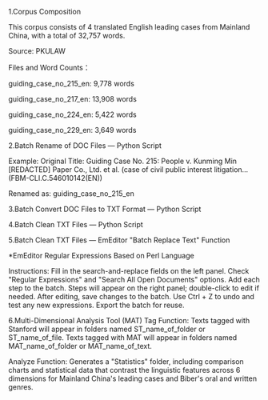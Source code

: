 
1.Corpus Composition

This corpus consists of 4 translated English leading cases from Mainland China, with a total of 32,757 words.

Source: PKULAW

Files and Word Counts：

guiding_case_no_215_en: 9,778 words

guiding_case_no_217_en: 13,908 words

guiding_case_no_224_en: 5,422 words

guiding_case_no_229_en: 3,649 words


2.Batch Rename of DOC Files — Python Script
   
Example:
Original Title: Guiding Case No. 215: People v. Kunming Min [REDACTED] Paper Co., Ltd. et al. (case of civil public interest litigation... (FBM-CLI.C.546010142(EN))

Renamed as: guiding_case_no_215_en

3.Batch Convert DOC Files to TXT Format — Python Script
   
4.Batch Clean TXT Files — Python Script
 
5.Batch Clean TXT Files — EmEditor "Batch Replace Text" Function

*EmEditor Regular Expressions Based on Perl Language

Instructions:
Fill in the search-and-replace fields on the left panel.
Check "Regular Expressions" and "Search All Open Documents" options.
Add each step to the batch.
Steps will appear on the right panel; double-click to edit if needed.
After editing, save changes to the batch. Use Ctrl + Z to undo and test any new expressions.
Export the batch for reuse.

6.Multi-Dimensional Analysis Tool (MAT)
Tag Function:
Texts tagged with Stanford will appear in folders named ST_name_of_folder or ST_name_of_file.
Texts tagged with MAT will appear in folders named MAT_name_of_folder or MAT_name_of_text.

Analyze Function:
Generates a "Statistics" folder, including comparison charts and statistical data that contrast the linguistic features across 6 dimensions for Mainland China's leading cases and Biber's oral and written genres.
